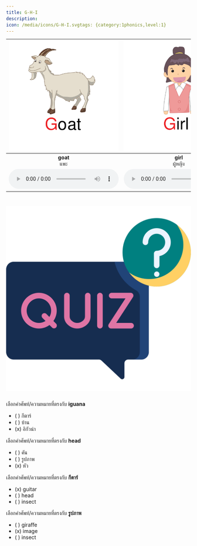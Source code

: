 ```yaml
---
title: G-H-I
description: 
icon: /media/icons/G-H-I.svgtags: {category:1phonics,level:1}
---
```

<div class="carrousel">


|![](/media/img/G-H-I__goat.svg)|![](/media/img/G-H-I__girl.svg)|![](/media/img/G-H-I__guitar.svg)|![](/media/img/G-H-I__giraffe.svg)|![](/media/img/G-H-I__gym.svg)|![](/media/img/G-H-I__ginger.svg)|![](/media/img/G-H-I__house.svg)|![](/media/img/G-H-I__head.svg)|![](/media/img/G-H-I__hat.svg)|![](/media/img/G-H-I__horse.svg)|![](/media/img/G-H-I__hen.svg)|![](/media/img/G-H-I__hamburger.svg)|![](/media/img/G-H-I__icecream.svg)|![](/media/img/G-H-I__insect.svg)|![](/media/img/G-H-I__image.svg)|![](/media/img/G-H-I__ink.svg)|![](/media/img/G-H-I__iguana.svg)|![](/media/img/G-H-I__itch.svg)|
| :----: | :----: | :----: | :----: | :----: | :----: | :----: | :----: | :----: | :----: | :----: | :----: | :----: | :----: | :----: | :----: | :----: | :----: |
|**goat**<br>แพะ|**girl**<br>ผู้หญิง|**guitar**<br>กีตาร์|**giraffe**<br>ยีราฟ|**gym**<br>ยิม|**ginger**<br>ขิง|**house**<br>บ้าน|**head**<br>หัว|**hat**<br>หมวก|**horse**<br>ม้า|**hen**<br>แม่ไก่|**hamburger**<br>แฮมเบอร์เกอร์|**icecream**<br>ไอศกรีม|**insect**<br>แมลง|**image**<br>รูปภาพ|**ink**<br>หมึก|**iguana**<br>อิกัวน่า|**itch**<br>คัน|
|![](/media/audio/goat.mp3)|![](/media/audio/girl.mp3)|![](/media/audio/guitar.mp3)|![](/media/audio/giraffe.mp3)|![](/media/audio/gym.mp3)|![](/media/audio/ginger.mp3)|![](/media/audio/house.mp3)|![](/media/audio/head.mp3)|![](/media/audio/hat.mp3)|![](/media/audio/horse.mp3)|![](/media/audio/hen.mp3)|![](/media/audio/hamburger.mp3)|![](/media/audio/icecream.mp3)|![](/media/audio/insect.mp3)|![](/media/audio/image.mp3)|![](/media/audio/ink.mp3)|![](/media/audio/iguana.mp3)|![](/media/audio/itch.mp3)|

</div>



# ![icon](/media/icons/quiz.svg) 


 เลือกคำศัพท์/ความหมายที่ตรงกับ **iguana**
 - ( ) กีตาร์
 - ( ) บ้าน
 - (x) อิกัวน่า

 เลือกคำศัพท์/ความหมายที่ตรงกับ **head**
 - ( ) คัน
 - ( ) รูปภาพ
 - (x) หัว

 เลือกคำศัพท์/ความหมายที่ตรงกับ **กีตาร์**
 - (x) guitar
 - ( ) head
 - ( ) insect

 เลือกคำศัพท์/ความหมายที่ตรงกับ **รูปภาพ**
 - ( ) giraffe
 - (x) image
 - ( ) insect
